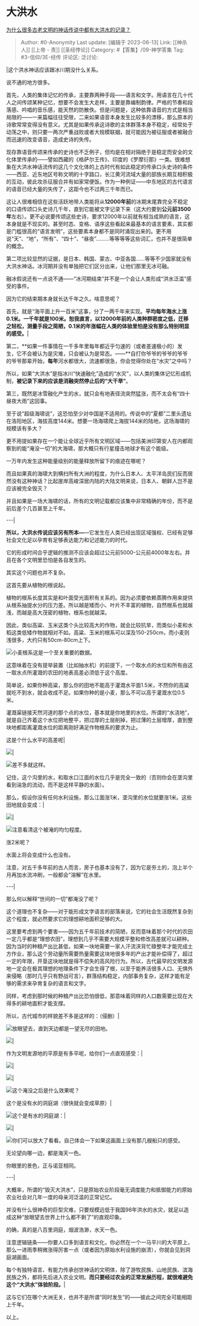 # 大洪水
[为什么很多古老文明的神话传说中都有大洪水的记录？](https://www.zhihu.com/question/20389853/answer/3071093964)

> Author: #0-Anonymity
> Last update: [编辑于 2023-06-13]
> Link: [[神杀人]] [[上帝 - 责]] [[圣经悖论]]
> Category: #【答集】/09-神学答集
> Tag: #3-信仰/3E-经传
> 评论区:
> 泛讨论:

|这个洪水神话应该跟冰川期没什么关系。

说不通的地方很多。

首先，人类的集体记忆的传承，主要靠两种手段——语言和文字。用语言在几十代人之间传颂某种记忆，想要不会发生大走样，主要是靠编制韵律。严格的节奏和段落感、吟唱的音乐感，能天然的防散佚。但是问题是，这种依靠语音的方式是相当局限的——一来篇幅往往受限，二来如果语音本身发生比较多的漂移，那么原本的诗歌常常变得没有意义。尤其是如果传承这诗歌的主体群落本身不稳定，经常处于动荡之中，则只要一两次严重战败或者大规模联姻，就可能因为被征服或者被融合而迅速的改变语音，造成史诗的失传。

现存靠语音传颂来传承的史诗也不乏例子，但均是在相对隔绝于是稳定而安全的文化体里传承的——譬如西藏的《格萨尔王传》、印度的《罗摩衍那》一类。很难想象在大洪水神话流传的这几个文化体的上古时代有如此稳定的传承口头史诗的条件——西亚、近东地区号称文明的十字路口，长江黄河流域大量的部族长期互相积极的互动，彼此攻杀征服合并有如家常便饭。作为一种例证——中东地区的古代语言的语音已经大量的失传了，这距今也不过两三千年而已。

这让人很难相信在这些活跃地带人类能将从**12000年前**的冰期末尾靠完全不稳定的口语传颂口头史诗几千年，直到它能被文字记录下来（这大约要到**公元前3500年**左右）。更不必说要传颂这些史诗，要求12000年以前就有相当成熟的语言，这本身就是不现实的。甚至时态、变格、语序这些看起来最基本的语言要素，其实都是门槛很高的“语言发明”，这些要素本身都不是同时涌现出来的。更不用说“天”、“地”，“所有”、“四十”、“昼夜”………等等等等这些词汇，也并不是很简单的概念。

第二项比较显然的证据，是日本、韩国、蒙古、中亚各国……等等不少国家就没有大洪水神话。冰河期并没有单独把它们区分出来，让他们那里无冰可融。

融冰假说还有一点说不通——“冰河期结束”并不是一个会让人类形成“洪水泛滥”感受的事件。

因为它的结束期本身就长达千年之久。啥意思呢？

首先，就是“海平面上升一百米”这事，分了一两千年来实现。**平均每年海水上涨0.1米。一千年就是100米。恕我直言，以12000年前的人类种群密度之低，迁移之轻松，测量手段之简陋，0.1米的年涨幅在人类的体验里怕是没有那么特别明显的感受。**|

第二，**如果一件事情在一千多年里每年都近乎匀速的（或者差速极小的）发生，它不会被认为是灾难，只会被认为是常态。——**自打你爷爷的爷爷的爷爷的爷爷那辈开始，**每年**河水都很大，流速都很急，你会觉得你处在“水灾”之中吗？

所以，如果“大洪水”是指冰川“快速融化”造成的“水灾”，以人类的集体记忆形成机制，**被记录下来的应该是消融突然停止后的“大干旱”**。

第三，既然是冰雪融化产生的水，就只会有地表径流突然猛涨，而不太会有“四十昼夜大雨”这回事。

至于说“超级海啸说”，这恐怕至少对中国是不适用的。传说中的“夏都”二里头遗址在洛阳地区，海拔高度144米。想要一场海啸爬上海拔144米的陆地，这场海啸的规模该有多大？

更不用提如果存在一个能让全球近乎所有文明区域——包括美洲印第安人在内都观察到的能“淹没一切”的大海啸，那大概只有行星撞击地球才有这个能级。

一万年内发生这种能量级别的能量释放所留下的痕迹在哪呢？

而且如果真的海啸大到横扫所有大洲的程度，为什么日本人、太平洋岛民们反而居然没有这种神话？比起崖岸高峻深居内陆的大陆文明来说，日本人、朝鲜人岂不是应该被完全毁灭？

并且如果是一场大海啸的话，所有的文明记载都应该集中非常精确的年份，而不是前后差个几百甚至上千年。



---|

**所以，大洪水传说应该另有所本—**—它发生在人类已经出现区域强权、已经有足够社会文化足以孕育有足够表达能力和记述能力的时代。

它的形成时间合乎逻辑的推测不应该会超过公元前5000-公元前4000年左右。并且在各个文明里恐怕是各自发生的。

其实这个问题也并不复杂。

这首先要从植物的根说起。

植物的根系长度其实是和叶面受光面积有关系的。因为必须要依赖蒸腾作用来提供从根系抽提水分的压力差。所以越是矮而小、叶片不丰富的植物，自然根系也就越浅，而越是高大茂密的植物，根系也就越深。

因此，类似高粱、玉米这类个头比较高大的作物，就会比较抗旱，而类似小麦和水稻这类低矮作物就相对不如。高粱、玉米的根系可以深及150-250cm，而小麦则浅很多，大约只有50cm-80cm上下。

![](https://pica.zhimg.com/50/v2-36d5fd3face1a9ad4747a960aeaf4429_720w.jpg?source=1940ef5c)小麦根系这是一个至关重要的数据。

这意味着在没有提举装置（比如抽水机）的前提下，一个取水点的水位和所有由这一取水点所灌溉的农田的地表高差必须低于这个高度。

简单说，如果你种高粱，那么你的田地不能高于灌溉水平面1.5米，不然你的高粱就吃不到水，就会收成不足。如果你种的是小麦，那么不可以高于灌溉水位0.5米。

灌溉渠链接天然河道的那个点的水位，基本就是你地里的水位。所谓的“水浇地”，就是自己齐着这个水位把地整平，把过厚的土层削掉，把过薄的土层增厚，直到整块地都距离灌溉水位的距离刚好满足作物根系的要求为止。

这是个什么水平的高差呢|

![](https://picx.zhimg.com/50/v2-b4d82ece90dc8b4ab62ed5d7383f9ffd_720w.jpg?source=1940ef5c)|


![](https://pic1.zhimg.com/50/v2-0e2a034f049290ba4df92ccb643e0642_720w.jpg?source=1940ef5c)差不多就这样。

记住，这个沟里的水，和取水口江面的水位几乎是完全一致的（否则你会在垄沟里看到湍急的流动，而不是这样平静的水面）。

那么，假设你没有任何水利设施，那么江面涨1米，垄沟里的水位就要涨1米。这些田地就会变成：|

![](https://picx.zhimg.com/50/v2-4a140464a0e6eef0a11eb830a7ca950a_720w.jpg?source=1940ef5c)|


![](https://pic1.zhimg.com/50/v2-6129c0c2649976ad936bc0e935151504_720w.jpg?source=1940ef5c)注意看清这个被淹的均匀程度。

涨2米呢？




水面上将会变成什么也没有。

注意，对五千多年前的古人而言，房子也基本没有了，因为它是夯土的，泡上半个月再加水流冲刷，一般都会“溶解”在水里。



---|

那么何以解释“世间的一切”都淹没了呢？

这个道理也不复杂——对于能形成文字语言的部落来说，它的社会生活既然复杂到这个程度，就必然要求它的理想耕地面积足够的大。

这里要考虑到两个要害——因为五千年前技术的简陋，反而意味着那个时代的农田一定几乎都是“理想农田”，理想到几乎不需要大规模平整和修改高差就可以耕种。因为当时的种粮产出比甚低，如果一块地需要一家人汗流浃背忙碌整年才能完成土方作业，那么这个劳动量所需要热量需要这块地很多年的产出才能补偿得了，超过一定的年限，开垦这块地就是得不偿失的高风险行为。所以，古代最早的文明发源地一定会在极其理想的地理条件下才会生得了根，以至于能养活很多人口、无惧外来侵略（那时几乎只有野战可言），群落结构稳定，内部事务复杂，这样才能有足够的需求来孕育复杂的语言和文字。

同样，考虑到那时候的种粮产出比恐怕很低，那意味着同样的人口数需要比现在大得多的耕地面积才能支撑。

所以，古代城市的样貌差不多是这样的：（侵删）|

![](https://picx.zhimg.com/50/v2-4d9a3dd611747b60e02ab9acd0de45f6_720w.jpg?source=1940ef5c)放眼望去，直到天边都是一望无尽的田地。




![](https://picx.zhimg.com/50/v2-615a18b85d337ae1d3af9d8fb92d4071_720w.jpg?source=1940ef5c)|


作为文明发源地的平原是有多平呢，给你们一点直观感受：|

![](https://picx.zhimg.com/50/v2-549589953ce9b76a6f08c9651c26ba4f_720w.jpg?source=1940ef5c)|


![](https://pic1.zhimg.com/50/v2-951ed8d570fd6c21e8076f391db89617_720w.jpg?source=1940ef5c)|


![](https://picx.zhimg.com/50/v2-3a0812f1dc7d1170f28e47fbd8ff53c9_720w.jpg?source=1940ef5c)这个淹没之后是什么效果呢？

这个是没有水的洞庭湖（很快就会变成草原）|

![](https://pic1.zhimg.com/50/v2-768123a2d3a510f8f697f23f171f6ee3_720w.jpg?source=1940ef5c)这个是有水的洞庭湖：|

![](https://picx.zhimg.com/50/v2-36be2b83fd0f664bd70500bd211f2b09_720w.jpg?source=1940ef5c)|


![](https://pic1.zhimg.com/50/v2-2e6c087b6f45b04ee5dada5c77111d75_720w.jpg?source=1940ef5c)你们可以放大了看看。自己体会一下如果这画面上没有那几艘船只的感受。

无论望向哪一边，都是海天一色。

你眼里的景色，正与诺亚相同。



---|

大概率，所谓的“毁灭大洪水”，只是原始农业阶段毫无调度能力和抵御能力的原始农业社会对几年一度的母亲河泛滥的正常记忆。

并没有什么很神奇的巨型灾难，只要规模远低于我国98年洪水的水灾，就足以造成这种“放眼望去世界上什么都不剩了”的直观印象。

的确，真的是八百里洞庭，烟波浩渺，水天一色。

注意逻辑链条——你要人口多到语言和文化，你必然在一个一马平川的大平原上，那么一进雨季稍微涨得厉害一点（或者因为原始水利设施的崩溃），你就会见到洞庭湖画面。

每个有独特语言、有能力传承创世神话的文明体，除了游牧民族、山地民族、滨海民族之外，都将先后进入农业文明。**而只要经过农业的正常发展历程，就很难避免这个“大洪水”体验阶段。**|

这与它们在哪个大洲无关，也并不是所谓“同时发生”的——彼此之间完全可能相距上千年。

以上。
